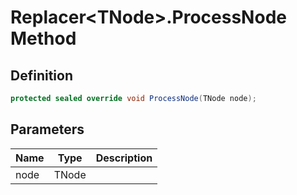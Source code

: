 # Replacer&lt;TNode&gt;.ProcessNode Method
## Definition

```c#
protected sealed override void ProcessNode(TNode node);
```

## Parameters

| Name | Type | Description |
| ---- | ---- | ----------- |
| node | TNode |  |

